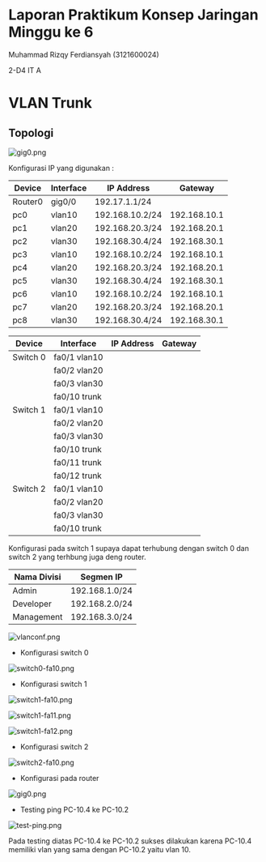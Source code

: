# Laporan Praktikum Konsep Jaringan Minggu ke 6

Muhammad Rizqy Ferdiansyah (3121600024)

2-D4 IT A

# VLAN Trunk

## Topologi

![gig0.png](https://i.postimg.cc/wM1XHjcC/gig0.png)

Konfigurasi IP yang digunakan :

| Device   | Interface    | IP Address      | Gateway      |
| -------- | ------------ | --------------- | ------------ |
| Router0  | gig0/0       | 192.17.1.1/24   |              |
| pc0      | vlan10       | 192.168.10.2/24 | 192.168.10.1 |
| pc1      | vlan20       | 192.168.20.3/24 | 192.168.20.1 |
| pc2      | vlan30       | 192.168.30.4/24 | 192.168.30.1 |
| pc3      | vlan10       | 192.168.10.2/24 | 192.168.10.1 |
| pc4      | vlan20       | 192.168.20.3/24 | 192.168.20.1 |
| pc5      | vlan30       | 192.168.30.4/24 | 192.168.30.1 |
| pc6      | vlan10       | 192.168.10.2/24 | 192.168.10.1 |
| pc7      | vlan20       | 192.168.20.3/24 | 192.168.20.1 |
| pc8      | vlan30       | 192.168.30.4/24 | 192.168.30.1 |

| Device   | Interface    | IP Address      | Gateway      |
| -------- | ------------ | --------------- | ------------ |
| Switch 0 | fa0/1 vlan10 |                 |              |
|          | fa0/2 vlan20 |                 |              |
|          | fa0/3 vlan30 |                 |              |
|          | fa0/10 trunk |                 |              |
| Switch 1 | fa0/1 vlan10 |                 |              |
|          | fa0/2 vlan20 |                 |              |
|          | fa0/3 vlan30 |                 |              |
|          | fa0/10 trunk |                 |              |
|          | fa0/11 trunk |                 |              |
|          | fa0/12 trunk |                 |              |
| Switch 2 | fa0/1 vlan10 |                 |              |
|          | fa0/2 vlan20 |                 |              |
|          | fa0/3 vlan30 |                 |              |
|          | fa0/10 trunk |                 |              |

Konfigurasi pada switch 1 supaya dapat terhubung dengan switch 0 dan switch 2 yang terhbung juga deng router.

| Nama Divisi | Segmen IP    |
|-------------|--------------|
| Admin       |192.168.1.0/24|
| Developer   |192.168.2.0/24|
| Management  |192.168.3.0/24|

![vlanconf.png](https://i.postimg.cc/wB3LDBn7/vlanconf.png)

- Konfigurasi switch 0

![switch0-fa10.png](https://i.postimg.cc/25XdtWnQ/switch0-fa10.png)

- Konfigurasi switch 1

![switch1-fa10.png](https://i.postimg.cc/jSDSXJd0/switch1-fa10.png)

![switch1-fa11.png](https://i.postimg.cc/Tw62f7jf/switch1-fa11.png)

![switch1-fa12.png](https://i.postimg.cc/RFSrgjQ6/switch1-fa12.png)

- Konfigurasi switch 2

![switch2-fa10.png](https://i.postimg.cc/pdkcLyzr/switch2-fa10.png)

- Konfigurasi pada router

![gig0.png](https://i.postimg.cc/wM1XHjcC/gig0.png)

- Testing ping PC-10.4 ke PC-10.2

![test-ping.png](https://i.postimg.cc/05LvsH93/test-ping.png)

Pada testing diatas PC-10.4 ke PC-10.2 sukses dilakukan karena PC-10.4 memiliki vlan yang sama dengan PC-10.2 yaitu vlan 10.
